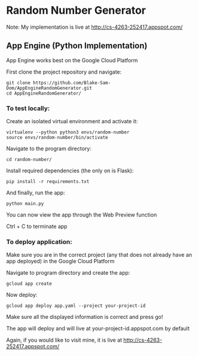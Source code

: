 # Random Number Generator

Note: My implementation is live at http://cs-4263-252417.appspot.com/

## App Engine (Python Implementation)

App Engine works best on the Google Cloud Platform

First clone the project repository and navigate:
```
git clone https://github.com/Blake-Sam-Dom/AppEngineRandomGenerator.git
cd AppEngineRandomGenerator/
```

### To test locally:

Create an isolated virtual environment and activate it:
```
virtualenv --python python3 envs/random-number
source envs/random-number/bin/activate
```
Navigate to the program directory:
```
cd random-number/
```
Install required dependencies (the only on is Flask):
```
pip install -r requirements.txt
```
And finally, run the app:
```
python main.py
```
You can now view the app through the Web Preview function

Ctrl + C to terminate app

### To deploy application:

Make sure you are in the correct project (any that does not already have an app deployed) in the Google Cloud Platform

Navigate to program directory and create the app:
```
gcloud app create
```
Now deploy:
```
gcloud app deploy app.yaml --project your-project-id
```
Make sure all the displayed information is correct and press go!

The app will deploy and will live at your-project-id.appspot.com by default

Again, if you would like to visit mine, it is live at http://cs-4263-252417.appspot.com/
